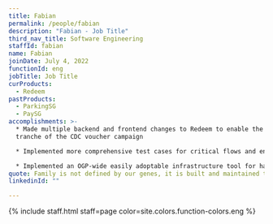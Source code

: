 ```yaml
---
title: Fabian
permalink: /people/fabian
description: "Fabian - Job Title"
third_nav_title: Software Engineering
staffId: fabian
name: Fabian
joinDate: July 4, 2022
functionId: eng
jobTitle: Job Title
curProducts:
  - Redeem
pastProducts:
  - ParkingSG
  - PaySG
accomplishments: >-
  * Made multiple backend and frontend changes to Redeem to enable the 3rd
  tranche of the CDC voucher campaign

  * Implemented more comprehensive test cases for critical flows and endpoints for Redeem

  * Implemented an OGP-wide easily adoptable infrastructure tool for handling Cloudflare outages
quote: Family is not defined by our genes, it is built and maintained through love.
linkedinId: ""

---
```


{% include staff.html staff=page color=site.colors.function-colors.eng %}
